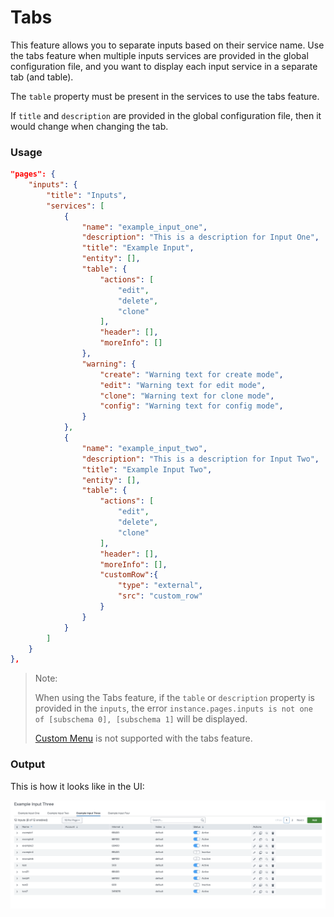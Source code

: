 # Tabs

This feature allows you to separate inputs based on their service name. Use the tabs feature when multiple inputs services are provided in the global configuration file, and you want to display each input service in a separate tab (and table).

The `table` property must be present in the services to use the tabs feature.

If `title` and `description` are provided in the global configuration file, then it would change when changing the tab.

### Usage

```json
"pages": {
    "inputs": {
        "title": "Inputs",
        "services": [
            {
                "name": "example_input_one",
                "description": "This is a description for Input One",
                "title": "Example Input",
                "entity": [],
                "table": {
                    "actions": [
                        "edit",
                        "delete",
                        "clone"
                    ],
                    "header": [],
                    "moreInfo": []
                },
                "warning": {
                    "create": "Warning text for create mode",
                    "edit": "Warning text for edit mode",
                    "clone": "Warning text for clone mode",
                    "config": "Warning text for config mode",
                }
            },
            {
                "name": "example_input_two",
                "description": "This is a description for Input Two",
                "title": "Example Input Two",
                "entity": [],
                "table": {
                    "actions": [
                        "edit",
                        "delete",
                        "clone"
                    ],
                    "header": [],
                    "moreInfo": [],
                    "customRow":{
                        "type": "external",
                        "src": "custom_row"
                    }
                }
            }
        ]
    }
},
```

> Note:
>
> When using the Tabs feature, if the `table`  or `description` property is provided in the `inputs`, the error ```instance.pages.inputs is not one of [subschema 0], [subschema 1]``` will be displayed.
>
> [Custom Menu](../custom_ui_extensions/standard/custom_menu.md) is not supported with the tabs feature.

### Output

This is how it looks like in the UI:

![image](../images/inputs/Tabs_Output.png)

